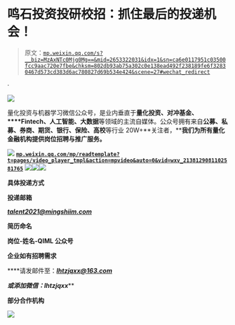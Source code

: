 # 鸣石投资投研校招：抓住最后的投递机会！

> 原文：[`mp.weixin.qq.com/s?__biz=MzAxNTc0Mjg0Mg==&mid=2653322031&idx=1&sn=ca6e0117951c03500fcc9aac720e7fbe&chksm=802db93ab75a302c0e138ead492f238189fe6f32830467d573cd383d6ac780827d69b534e424&scene=27#wechat_redirect`](http://mp.weixin.qq.com/s?__biz=MzAxNTc0Mjg0Mg==&mid=2653322031&idx=1&sn=ca6e0117951c03500fcc9aac720e7fbe&chksm=802db93ab75a302c0e138ead492f238189fe6f32830467d573cd383d6ac780827d69b534e424&scene=27#wechat_redirect)

·

![](img/247594ba6833408941f5f7b4180369cc.png)

量化投资与机器学习微信公众号，是业内垂直于**量化投资、对冲基金、****Fintech、人工智能、大数据**等领域的主流自媒体。公众号拥有来自**公募、私募、券商、期货、银行、保险、高校**等行业 20W+**关注者，****我们为所有量化金融机构提供岗位招聘与推广服务。**

**![](img/dcbd9c5e2f2c62de839004740a774c9d.png)** **[`mp.weixin.qq.com/mp/readtemplate?t=pages/video_player_tmpl&action=mpvideo&auto=0&vid=wxv_2138129081102581765`](https://mp.weixin.qq.com/mp/readtemplate?t=pages/video_player_tmpl&action=mpvideo&auto=0&vid=wxv_2138129081102581765)** **![](img/ff80235a3cbc2a1421f089e3bcf94ca9.png)****![](img/9a433526121f49dd7f66b022c2810519.png)****![](img/23633a480faf9408215a7ab18aea013f.png)**

****具体投递方式****

**投递邮箱**

*****talent2021@mingshiim.com*****

****简历命名****

****岗位-姓名-QIML 公众号****

****企业如有招聘需求**** 

****请发邮件至：*****lhtzjqxx@163.com*****

*******或添加微信：********l******htz******jqxx*****

****部分合作机构****

**![](img/04935b9370c99c888436cc351cd03e2b.png)**